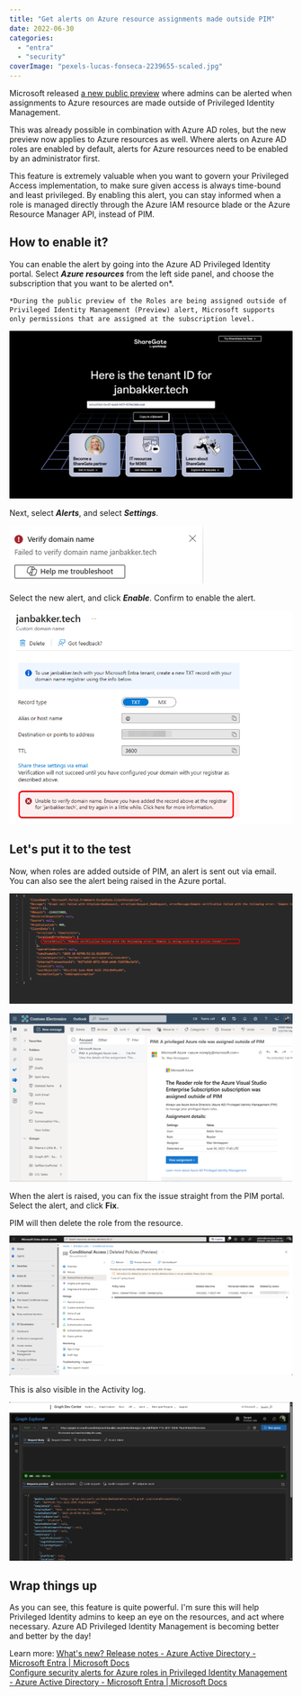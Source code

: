 ```yaml
---
title: "Get alerts on Azure resource assignments made outside PIM"
date: 2022-06-30
categories: 
  - "entra"
  - "security"
coverImage: "pexels-lucas-fonseca-2239655-scaled.jpg"
---
```


Microsoft released [a new public preview](https://docs.microsoft.com/en-us/azure/active-directory/fundamentals/whats-new#public-preview---roles-are-being-assigned-outside-of-privileged-identity-management) where admins can be alerted when assignments to Azure resources are made outside of Privileged Identity Management.

This was already possible in combination with Azure AD roles, but the new preview now applies to Azure resources as well. Where alerts on Azure AD roles are enabled by default, alerts for Azure resources need to be enabled by an administrator first.

This feature is extremely valuable when you want to govern your Privileged Access implementation, to make sure given access is always time-bound and least privileged. By enabling this alert, you can stay informed when a role is managed directly through the Azure IAM resource blade or the Azure Resource Manager API, instead of PIM.

## How to enable it?

You can enable the alert by going into the Azure AD Privileged Identity portal. Select **_Azure resources_** from the left side panel, and choose the subscription that you want to be alerted on\*.

```
*During the public preview of the Roles are being assigned outside of Privileged Identity Management (Preview) alert, Microsoft supports only permissions that are assigned at the subscription level.
```

![](/assets/images/image.png)

Next, select **_Alerts_**, and select **_Settings_**.

![](/assets/images/image-1.png)

Select the new alert, and click **_Enable_**. Confirm to enable the alert.

![](/assets/images/image-2.png)

## Let's put it to the test

Now, when roles are added outside of PIM, an alert is sent out via email. You can also see the alert being raised in the Azure portal.

![](/assets/images/image-3.png)

![](/assets/images/msedge_G0u8pOD3pw.png)

When the alert is raised, you can fix the issue straight from the PIM portal. Select the alert, and click **Fix**.

PIM will then delete the role from the resource.

![](/assets/images/image-4.png)

This is also visible in the Activity log.

![](/assets/images/image-6.png)

## Wrap things up

As you can see, this feature is quite powerful. I'm sure this will help Privileged Identity admins to keep an eye on the resources, and act where necessary. Azure AD Privileged Identity Management is becoming better and better by the day!

Learn more: [What's new? Release notes - Azure Active Directory - Microsoft Entra | Microsoft Docs](https://docs.microsoft.com/en-us/azure/active-directory/fundamentals/whats-new#public-preview---roles-are-being-assigned-outside-of-privileged-identity-management)  
[Configure security alerts for Azure roles in Privileged Identity Management - Azure Active Directory - Microsoft Entra | Microsoft Docs](https://docs.microsoft.com/en-us/azure/active-directory/privileged-identity-management/pim-resource-roles-configure-alerts#alerts)
